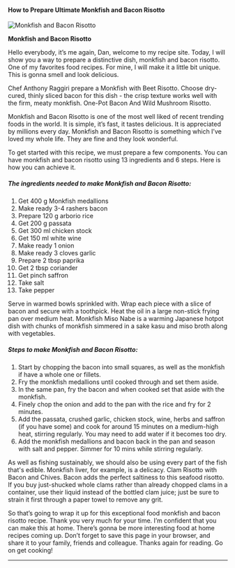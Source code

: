             

#### How to Prepare Ultimate Monkfish and Bacon Risotto

![Monkfish and Bacon Risotto](https://img-global.cpcdn.com/recipes/39edb3cae57ecdcb/751x532cq70/monkfish-and-bacon-risotto-recipe-main-photo.jpg)

**Monkfish and Bacon Risotto**

Hello everybody, it’s me again, Dan, welcome to my recipe site. Today, I will show you a way to prepare a distinctive dish, monkfish and bacon risotto. One of my favorites food recipes. For mine, I will make it a little bit unique. This is gonna smell and look delicious.

Chef Anthony Raggiri prepare a Monkfish with Beet Risotto. Choose dry-cured, thinly sliced bacon for this dish - the crisp texture works well with the firm, meaty monkfish. One-Pot Bacon And Wild Mushroom Risotto.

Monkfish and Bacon Risotto is one of the most well liked of recent trending foods in the world. It is simple, it’s fast, it tastes delicious. It is appreciated by millions every day. Monkfish and Bacon Risotto is something which I’ve loved my whole life. They are fine and they look wonderful.

To get started with this recipe, we must prepare a few components. You can have monkfish and bacon risotto using 13 ingredients and 6 steps. Here is how you can achieve it.

##### The ingredients needed to make Monkfish and Bacon Risotto:

1.  Get 400 g Monkfish medallions
2.  Make ready 3-4 rashers bacon
3.  Prepare 120 g arborio rice
4.  Get 200 g passata
5.  Get 300 ml chicken stock
6.  Get 150 ml white wine
7.  Make ready 1 onion
8.  Make ready 3 cloves garlic
9.  Prepare 2 tbsp paprika
10.  Get 2 tbsp coriander
11.  Get pinch saffron
12.  Take salt
13.  Take pepper

Serve in warmed bowls sprinkled with. Wrap each piece with a slice of bacon and secure with a toothpick. Heat the oil in a large non-stick frying pan over medium heat. Monkfish Miso Nabe is a warming Japanese hotpot dish with chunks of monkfish simmered in a sake kasu and miso broth along with vegetables.

##### Steps to make Monkfish and Bacon Risotto:

1.  Start by chopping the bacon into small squares, as well as the monkfish if have a whole one or fillets.
2.  Fry the monkfish medallions until cooked through and set them aside.
3.  In the same pan, fry the bacon and when cooked set that aside with the monkfish.
4.  Finely chop the onion and add to the pan with the rice and fry for 2 minutes.
5.  Add the passata, crushed garlic, chicken stock, wine, herbs and saffron (if you have some) and cook for around 15 minutes on a medium-high heat, stirring regularly. You may need to add water if it becomes too dry.
6.  Add the monkfish medallions and bacon back in the pan and season with salt and pepper. Simmer for 10 mins while stirring regularly.

As well as fishing sustainably, we should also be using every part of the fish that's edible. Monkfish liver, for example, is a delicacy. Clam Risotto with Bacon and Chives. Bacon adds the perfect saltiness to this seafood risotto. If you buy just-shucked whole clams rather than already chopped clams in a container, use their liquid instead of the bottled clam juice; just be sure to strain it first through a paper towel to remove any grit.

So that’s going to wrap it up for this exceptional food monkfish and bacon risotto recipe. Thank you very much for your time. I’m confident that you can make this at home. There’s gonna be more interesting food at home recipes coming up. Don’t forget to save this page in your browser, and share it to your family, friends and colleague. Thanks again for reading. Go on get cooking!

* * *